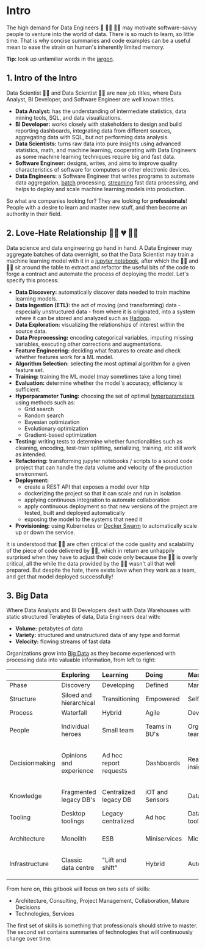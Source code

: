 # Intro

The high demand for Data Engineers 🔢 👨‍🔧 👨‍🔧 may motivate software-savvy people to venture into the world of data. There is so much to learn, so little time. That is why concise summaries and code examples can be a useful mean to ease the strain on human's inherently limited memory.

**Tip:** look up unfamiliar words in the [jargon](jargon.md).

## 1. Intro of the Intro

Data Scientist 👨‍🔧 and Data Scientist 👩‍🔬 are new job titles, where Data Analyst, BI Developer, and Software Engineer are well known titles. 

* **Data Analyst:** has the understanding of intermediate statistics, data mining tools, SQL, and data visualizations.
* **BI Developer:** works closely with stakeholders to design and build reporting dashboards, integrating data from different sources, aggregating data with SQL, but not performing data analysis.
* **Data Scientists:** turns raw data into pure insights using advanced statistics, math, and machine learning, cooperating with Data Engineers as some machine learning techniques require big and fast data.
* **Software Engineer:** designs, writes, and aims to improve quality characteristics of software for computers or other electronic devices.
* **Data Engineers:** a Software Engineer that writes programs to automate data aggregation, [batch](https://www.quora.com/What-are-the-differences-between-batch-processing-and-stream-processing-systems) processing, [streaming](https://www.quora.com/What-are-the-differences-between-batch-processing-and-stream-processing-systems) fast data processing, and helps to deploy and scale machine learning models into production.

So what are companies looking for? They are looking for **professionals**! People with a desire to learn and master new stuff, and then become an authority in their field.

## 2. Love-Hate Relationship 👨‍🔧 💔 👩‍🔬

Data science and data engineering go hand in hand. A Data Engineer may aggregate batches of data overnight, so that the Data Scientist may train a machine learning model with it in a [jupyter notebook](https://jupyter.org/), after which the 👨‍🔧 and 👩‍🔬 sit around the table to extract and refactor the useful bits of the code to forge a contract and automate the process of deploying the model. Let's specify this process:

* **Data Discovery:** automatically discover data needed to train machine learning models.
* **Data Ingestion \(ETL\):** the act of moving \(and transforming\) data - especially unstructured data - from where it is originated, into a system where it can be stored and analyzed such as [Hadoop](technologies/hadoop.md).
* **Data Exploration:** visualizing the relationships of interest within the source data.
* **Data Preprocessing:** encoding categorical variables, imputing missing variables, executing other corrections and augmentations.
* **Feature Engineering:** deciding what features to create and check whether features work for a ML model. 
* **Algorithm Selection:** selecting the most optimal algorithm for a given feature set.
* **Training:** training the ML model \(may sometimes take a long time\)
* **Evaluation:** determine whether the model's accuracy, efficiency is sufficient.
* **Hyperparameter Tuning:** choosing the set of optimal [hyperparameters](https://en.wikipedia.org/wiki/Hyperparameter_%28machine_learning%29) using methods such as:
  * Grid search
  * Random search
  * Bayesian optimization
  * Evolutionary optimization
  * Gradient-based optimization
* **Testing:** writing tests to determine whether functionalities such as cleaning, encoding, test-train splitting, serializing, training, etc still work as intended.
* **Refactoring:** transforming jupyter notebooks / scripts to a sound code project that can handle the data volume and velocity of the production environment.
* **Deployment:** 
  * create a REST API that exposes a model over http
  * dockerizing the project so that it can scale and run in isolation
  * applying continuous integration to automate collaboration
  * apply continuous deployment so that new versions of the project are tested, built and deployed automatically
  * exposing the model to the systems that need it
* **Provisioning:** using Kubernetes or [Docker Swarm](technologies/docker.md#2-2-scale-service-multiple-containers-single-node) to automatically scale up or down the service.

It is understood that 👨‍🔧 are often critical of the code quality and scalability of the piece of code delivered by 👩‍🔬, which in return are unhappily surprised when they have to adjust their code only because the 👨‍🔧 is overly critical, all the while the data provided by the 👨‍🔧 wasn't all that well prepared. But despite the hate, there exists love when they work as a team, and get that model deployed successfully!

## 3. Big Data

Where Data Analysts and BI Developers dealt with Data Warehouses with static structured Terabytes of data, Data Engineers deal with:

* **Volume:** petabytes of data
* **Variety:** structured and unstructured data of any type and format
* **Velocity:** flowing streams of fast data

Organizations grow into [Big Data](https://github.com/onurakpolat/awesome-bigdata#readme) as they become experienced with processing data into valuable information, from left to right:

|  | Exploring | Learning | Doing | Mastering | Teaching |
| :--- | :--- | :--- | :--- | :--- | :--- |
| Phase | Discovery | Developing | Defined | Managed | Optimized |
| Structure | Siloed and hierarchical | Transitioning | Empowered | Self steering | Holocracy |
| Process | Waterfall | Hybrid | Agile | DevOps | BizDevOps |
| People | Individual heroes | Small team | Teams in BU's | Organizational team | Enterprise wide staff trained |
| Decisionmaking | Opinions and experience | Ad hoc report requests | Dashboards | Real time data insights | Automated decision making based on predictive analysis |
| Knowledge | Fragmented legacy DB's | Centralized legacy DB | iOT and Sensors | Data lake | Semantic knowledge store |
| Tooling | Desktop toolings | Legacy centralized | Ad hoc | Data science tools | Data science platform |
| Architecture | Monolith | ESB | Miniservices | Microservices | Self discoverable microservices |
| Infrastructure | Classic data centre | "Lift and shift" | Hybrid | Automated | Infrastructure as code in the cloud |
|  |  |  |  |  |  |

From here on, this gitbook will focus on two sets of skills:

* Architecture, Consulting, Project Management, Collaboration, Mature Decisions
* Technologies, Services

The first set of skills is something that professionals should strive to master. The second set contains summaries of technologies that will continuously change over time.

